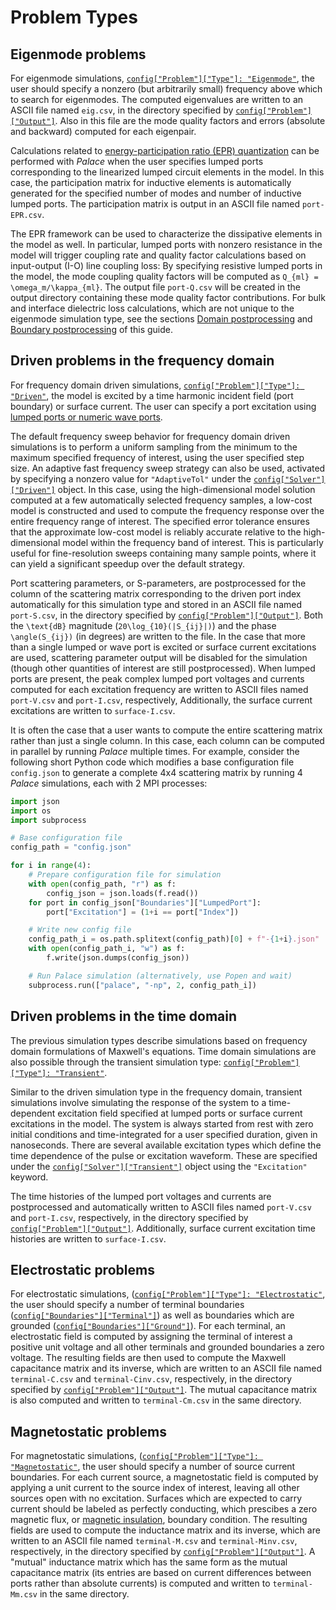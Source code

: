 <!--- Copyright Amazon.com, Inc. or its affiliates. All Rights Reserved. --->
<!--- SPDX-License-Identifier: Apache-2.0 --->
# Problem Types

## Eigenmode problems

For eigenmode simulations,
[`config["Problem"]["Type"]: "Eigenmode"`](../config/problem.md#config%5B%22Problem%22%5D),
the user should specify a nonzero (but arbitrarily small) frequency above which to search
for eigenmodes. The computed eigenvalues are written to an ASCII file named `eig.csv`, in
the directory specified by
[`config["Problem"]["Output"]`](../config/problem.md#config%5B%22Problem%22%5D). Also in
this file are the mode quality factors and errors (absolute and backward) computed for each
eigenpair.

Calculations related to
[energy-participation ratio (EPR) quantization](https://www.nature.com/articles/s41534-021-00461-8)
can be performed with *Palace* when the user specifies lumped ports corresponding to the
linearized lumped circuit elements in the model. In this case, the participation matrix for
inductive elements is automatically generated for the specified number of modes and number
of inductive lumped ports. The participation matrix is output in an ASCII file named
`port-EPR.csv`.

The EPR framework can be used to characterize the dissipative elements in the model as well.
In particular, lumped ports with nonzero resistance in the model will trigger coupling rate
and quality factor calculations based on input-output (I-O) line coupling loss: By
specifying resistive lumped ports in the model, the mode coupling quality factors will be
computed as ``Q_{ml} = \omega_m/\kappa_{ml}``. The output file `port-Q.csv` will be created
in the output directory containing these mode quality factor contributions. For bulk and
interface dielectric loss calculations, which are not unique to the eigenmode simulation
type, see the sections [Domain postprocessing](postprocessing.md#Domain-postprocessing) and
[Boundary postprocessing](postprocessing.md#Boundary-postprocessing) of this guide.

## Driven problems in the frequency domain

For frequency domain driven simulations,
[`config["Problem"]["Type"]: "Driven"`](../config/problem.md#config%5B%22Problem%22%5D), the
model is excited by a time harmonic incident field (port boundary) or surface current.
The user can specify a port excitation using
[lumped ports or numeric wave ports](boundaries.md#Lumped-and-wave-port-excitation).

The default frequency sweep behavior for frequency domain driven simulations is to perform a
uniform sampling from the minimum to the maximum specified frequency of interest, using the
user specified step size. An adaptive fast frequency sweep strategy can also be used,
activated by specifying a nonzero value for `"AdaptiveTol"` under the
[`config["Solver"]["Driven"]`](../config/solver.md#solver%5B%22Driven%22%5D) object. In this
case, using the high-dimensional model solution computed at a few automatically selected
frequency samples, a low-cost model is constructed and used to compute the frequency
response over the entire frequency range of interest. The specified error tolerance ensures
that the approximate low-cost model is reliably accurate relative to the high-dimensional
model within the frequency band of interest. This is particularly useful for
fine-resolution sweeps containing many sample points, where it can yield a significant
speedup over the default strategy.

Port scattering parameters, or S-parameters, are postprocessed for the column of the
scattering matrix corresponding to the driven port index automatically for this simulation
type and stored in an ASCII file named `port-S.csv`, in the directory specified by
[`config["Problem"]["Output"]`](../config/problem.md#config%5B%22Problem%22%5D). Both the
``\text{dB}`` magnitude (``20\log_{10}(|S_{ij}|)``) and the phase ``\angle(S_{ij})``
(in degrees) are written to the file. In the case that more than a single lumped or wave
port is excited or surface current excitations are used, scattering parameter output will
be disabled for the simulation (though other quantities of interest are still
postprocessed). When lumped ports are present, the peak complex lumped port voltages and
currents computed for each excitation frequency are written to ASCII files named
`port-V.csv` and `port-I.csv`, respectively, Additionally, the surface current excitations
are written to `surface-I.csv`.

It is often the case that a user wants to compute the entire scattering matrix rather than
just a single column. In this case, each column can be computed in parallel by running
*Palace* multiple times. For example, consider the following short Python code which
modifies a base configuration file `config.json` to generate a complete 4x4 scattering
matrix by running 4 *Palace* simulations, each with 2 MPI processes:

```python
import json
import os
import subprocess

# Base configuration file
config_path = "config.json"

for i in range(4):
    # Prepare configuration file for simulation
    with open(config_path, "r") as f:
        config_json = json.loads(f.read())
    for port in config_json["Boundaries"]["LumpedPort"]:
        port["Excitation"] = (1+i == port["Index"])

    # Write new config file
    config_path_i = os.path.splitext(config_path)[0] + f"-{1+i}.json"
    with open(config_path_i, "w") as f:
        f.write(json.dumps(config_json))

    # Run Palace simulation (alternatively, use Popen and wait)
    subprocess.run(["palace", "-np", 2, config_path_i])
```

## Driven problems in the time domain

The previous simulation types describe simulations based on frequency domain formulations of
Maxwell's equations. Time domain simulations are also possible through the transient
simulation type:
[`config["Problem"]["Type"]: "Transient"`](../config/problem.md#config%5B%22Problem%22%5D).

Similar to the driven simulation type in the frequency domain, transient simulations involve
simulating the response of the system to a time-dependent excitation field specified at
lumped ports or surface current excitations in the model. The system is always started from
rest with zero initial conditions and time-integrated for a user specified duration, given
in nanoseconds. There are several available excitation types which define the time
dependence of the pulse or excitation waveform. These are specified under the
[`config["Solver"]["Transient"]`](../config/solver.md#solver%5B%22Transient%22%5D) object
using the `"Excitation"` keyword.

The time histories of the lumped port voltages and currents are postprocessed and
automatically written to ASCII files named `port-V.csv` and `port-I.csv`, respectively, in
the directory specified by
[`config["Problem"]["Output"]`](../config/problem.md#config%5B%22Problem%22%5D).
Additionally, surface current excitation time histories are written to `surface-I.csv`.

## Electrostatic problems

For electrostatic simulations,
([`config["Problem"]["Type"]: "Electrostatic"`](../config/problem.md#config%5B%22Problem%22%5D),
the user should specify a number of terminal boundaries
([`config["Boundaries"]["Terminal"]`](../config/boundaries.md#boundaries%5B%22Terminal%22%5D))
as well as boundaries which are grounded
([`config["Boundaries"]["Ground"]`](../config/boundaries.md#boundaries%5B%22Ground%22%5D)).
For each terminal, an electrostatic field is computed by assigning the terminal of interest
a positive unit voltage and all other terminals and grounded boundaries a zero voltage. The
resulting fields are then used to compute the Maxwell capacitance matrix and its inverse,
which are written to an ASCII file named `terminal-C.csv` and `terminal-Cinv.csv`,
respectively, in the directory specified by
[`config["Problem"]["Output"]`](../config/problem.md#config%5B%22Problem%22%5D). The mutual
capacitance matrix is also computed and written to `terminal-Cm.csv` in the same directory.

## Magnetostatic problems

For magnetostatic simulations,
([`config["Problem"]["Type"]: "Magnetostatic"`](../config/problem.md#config%5B%22Problem%22%5D),
the user should specify a number of source current boundaries. For each current source, a
magnetostatic field is computed by applying a unit current to the source index of interest,
leaving all other sources open with no excitation. Surfaces which are expected to carry
current should be labeled as perfectly conducting, which prescibes a zero magnetic flux, or
[magnetic insulation](https://doc.comsol.com/5.5/doc/com.comsol.help.comsol/comsol_ref_acdc.17.74.html),
boundary condition. The resulting fields are used to compute the inductance matrix and its
inverse, which are written to an ASCII file named `terminal-M.csv` and `terminal-Minv.csv`,
respectively, in the directory specified by
[`config["Problem"]["Output"]`](../config/problem.md#config%5B%22Problem%22%5D). A "mutual"
inductance matrix which has the same form as the mutual capacitance matrix (its entries are
based on current differences between ports rather than absolute currents) is computed and
written to `terminal-Mm.csv` in the same directory.
